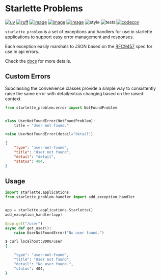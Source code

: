 # Starlette Problems
[![uv](https://img.shields.io/endpoint?url=https://raw.githubusercontent.com/astral-sh/uv/main/assets/badge/v0.json)](https://github.com/astral-sh/uv)
[![ruff](https://img.shields.io/endpoint?url=https://raw.githubusercontent.com/astral-sh/ruff/main/assets/badge/v2.json)](https://github.com/astral-sh/ruff)
[![image](https://img.shields.io/pypi/v/starlette_problem.svg)](https://pypi.org/project/starlette-problem/)
[![image](https://img.shields.io/pypi/l/starlette_problem.svg)](https://pypi.org/project/starlette-problem/)
[![image](https://img.shields.io/pypi/pyversions/starlette_problem.svg)](https://pypi.org/project/starlette-problem/)
![style](https://github.com/NRWLDev/starlette-problem/actions/workflows/style.yml/badge.svg)
![tests](https://github.com/NRWLDev/starlette-problem/actions/workflows/tests.yml/badge.svg)
[![codecov](https://codecov.io/gh/NRWLDev/starlette-problem/branch/main/graph/badge.svg)](https://codecov.io/gh/NRWLDev/starlette-problem)

`starlette_problem` is a set of exceptions and handlers for use in starlette
applications to support easy error management and responses.

Each exception easily marshals to JSON based on the
[RFC9457](https://www.rfc-editor.org/rfc/rfc9457.html) spec for use in api
errors.

Check the [docs](https://nrwldev.github.io/starlette-problem) for more details.

## Custom Errors

Subclassing the convenience classes provide a simple way to consistently raise the same error
with detail/extras changing based on the raised context.

```python
from starlette_problem.error import NotFoundProblem


class UserNotFoundError(NotFoundProblem):
    title = "User not found."

raise UserNotFoundError(detail="detail")
```

```json
{
    "type": "user-not-found",
    "title": "User not found",
    "detail": "detail",
    "status": 404,
}
```

## Usage

```python
import starlette.applications
from starlette_problem.handler import add_exception_handler


app = starlette.applications.Starlette()
add_exception_handler(app)

@app.get("/user")
async def get_user():
    raise UserNotFoundError("No user found.")
```

```bash
$ curl localhost:8000/user
{

    "type": "user-not-found",
    "title": "User not found",
    "detail": "No user found.",
    "status": 404,
}
```
